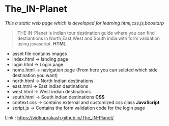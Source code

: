 # The_IN-Planet
*This a static web page which is developed for learning html,css,js,boostarp*
> THE IN-Planet is indian tour destination guide where you can find destiantions in North,East,West and South india with form validation using javascript.
  __HTML__
 - asset file contains images
 - index.html -> landing page
 - login.html -> Login page
 - home.html  -> navigation page (From here you can seleted which side destination you want)
 - north.html -> North Indian destinations
 - east.html  -> East indian destinations
 - west.html  -> West indian destinations
 - south.html -> South indian destinations
__CSS__
 - context.css -> contains external and customized css class
__JavaScript__
 - script.js -> Contains the form validation code for the login page


 Link : https://vidhuprakash.github.io/The_IN-Planet/
